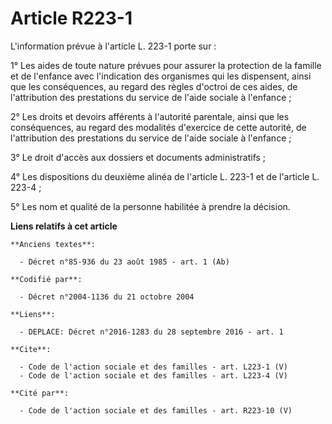 # Article R223-1

L'information prévue à l'article L. 223-1 porte sur : 

1° Les aides de toute nature prévues pour assurer la protection de la famille et de l'enfance avec l'indication des
organismes qui les dispensent, ainsi que les conséquences, au regard des règles d'octroi de ces aides, de l'attribution des
prestations du service de l'aide sociale à l'enfance ; 

2° Les droits et devoirs afférents à l'autorité parentale, ainsi que les conséquences, au regard des modalités d'exercice de
cette autorité, de l'attribution des prestations du service de l'aide sociale à l'enfance ; 

3° Le droit d'accès aux dossiers et documents administratifs ; 

4° Les dispositions du deuxième alinéa de l'article L. 223-1 et de l'article L. 223-4 ; 

5° Les nom et qualité de la personne habilitée à prendre la décision.

**Liens relatifs à cet article**

	**Anciens textes**:

	  - Décret n°85-936 du 23 août 1985 - art. 1 (Ab)

	**Codifié par**:

	  - Décret n°2004-1136 du 21 octobre 2004

	**Liens**:

	  - DEPLACE: Décret n°2016-1283 du 28 septembre 2016 - art. 1

	**Cite**:

	  - Code de l'action sociale et des familles - art. L223-1 (V)
	  - Code de l'action sociale et des familles - art. L223-4 (V)

	**Cité par**:

	  - Code de l'action sociale et des familles - art. R223-10 (V)
